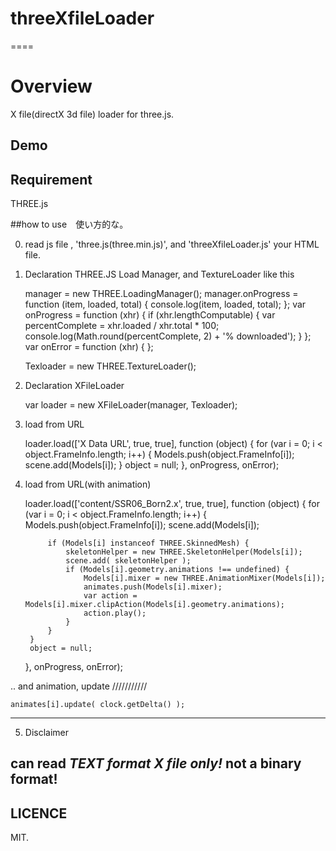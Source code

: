 # threeXfileLoader
====
# Overview
X file(directX 3d file) loader for three.js.

## Demo

[demo]: http://www001.upp.so-net.ne.jp/adrs2002/xfileTest.html        "please look this"

## Requirement
THREE.js

##how to use　使い方的な。

0. read js file , 'three.js(three.min.js)', and 'threeXfileLoader.js' your HTML file.

1.  Declaration  THREE.JS Load Manager, and TextureLoader
 like this

    manager = new THREE.LoadingManager();
    manager.onProgress = function (item, loaded, total) {
        console.log(item, loaded, total);
    };
    var onProgress = function (xhr) {
        if (xhr.lengthComputable) {
            var percentComplete = xhr.loaded / xhr.total * 100;
            console.log(Math.round(percentComplete, 2) + '% downloaded');
        }
    };
    var onError = function (xhr) {
    };

    Texloader = new THREE.TextureLoader();

2. Declaration XFileLoader

    var loader = new XFileLoader(manager, Texloader);

3. load from URL

    loader.load(['X Data URL', true, true], function (object) {
        for (var i = 0; i < object.FrameInfo.length; i++) {
            Models.push(object.FrameInfo[i]);
            scene.add(Models[i]);
        }
        object = null;
    }, onProgress, onError);

4. load from URL(with animation)

    loader.load(['content/SSR06_Born2.x', true, true], function (object) {
        for (var i = 0; i < object.FrameInfo.length; i++) {
            Models.push(object.FrameInfo[i]);
            scene.add(Models[i]);

            if (Models[i] instanceof THREE.SkinnedMesh) {
                skeletonHelper = new THREE.SkeletonHelper(Models[i]);
                scene.add( skeletonHelper );
                if (Models[i].geometry.animations !== undefined) {
                    Models[i].mixer = new THREE.AnimationMixer(Models[i]);
                    animates.push(Models[i].mixer);
                    var action = Models[i].mixer.clipAction(Models[i].geometry.animations);
                    action.play();
                }
            }
        }
        object = null;
    }, onProgress, onError);

.. and animation, update ///////////

    animates[i].update( clock.getDelta() );

---------------------------------
5. Disclaimer

can read *TEXT format X file only!* not a binary format!
---------------------------------
## LICENCE
 MIT.